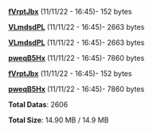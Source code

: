 [**fVrptJbx**](/data/fVrptJbx.txt) (11/11/22 - 16:45)- 152 bytes

[**VLmdsdPL**](/data/VLmdsdPL.txt) (11/11/22 - 16:45)- 2663 bytes

[**VLmdsdPL**](/data/VLmdsdPL.txt) (11/11/22 - 16:45)- 2663 bytes

[**pweqB5Hx**](/data/pweqB5Hx.txt) (11/11/22 - 16:45)- 7860 bytes

[**fVrptJbx**](/data/fVrptJbx.txt) (11/11/22 - 16:45)- 152 bytes

[**pweqB5Hx**](/data/pweqB5Hx.txt) (11/11/22 - 16:45)- 7860 bytes

**Total Datas**: 2606

**Total Size**: 14.90 MB / 14.9 MB